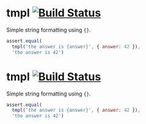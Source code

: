 tmpl [![Build Status](https://secure.travis-ci.org/nshah/nodejs-tmpl.png)](http://travis-ci.org/nshah/nodejs-tmpl)
====

Simple string formatting using `{}`.

```javascript
assert.equal(
  tmpl('the answer is {answer}', { answer: 42 }),
  'the answer is 42')
```
                                                                                                                                                                                         tmpl [![Build Status](https://secure.travis-ci.org/nshah/nodejs-tmpl.png)](http://travis-ci.org/nshah/nodejs-tmpl)
====

Simple string formatting using `{}`.

```javascript
assert.equal(
  tmpl('the answer is {answer}', { answer: 42 }),
  'the answer is 42')
```
